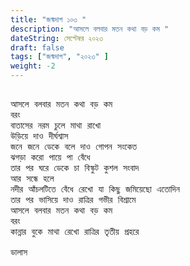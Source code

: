 ```yaml
---
title: "জন্মদাগ ১০৩ "
description: "আসলে বলবার মতন কথা বড় কম "
dateString: সেপ্টেম্বর ২০২৩ 
draft: false
tags: ["জন্মদাগ", "২০২৩" ]
weight: -2
---
```

<pre>

আসলে বলবার মতন কথা বড় কম 
বরং 
বাতাসের নরম চুলে মাথা রাখো 
উড়িয়ে দাও দীর্ঘশ্বাস 
জনে জনে ডেকে বলে দাও গোপন সংকেত 
ঝগড়া করো পায়ে পা বেঁধে 
তার পর ঘরে ডেকে চা বিস্কুট কুশল সংবাদ 
আর সন্ধে হলে 
নদীর আঁচলটিতে বেঁধে রেখো যা কিছু জমিয়েছো এতোদিন 
তার পর ভাসিয়ে দাও রাত্রির গভীর বিশ্রামে 
আসলে বলবার মতন কথা বড় কম 
বরং 
কান্নার বুকে মাথা রেখো রাত্রির তৃতীয় প্রহরে 

ডালাস

<pre>

